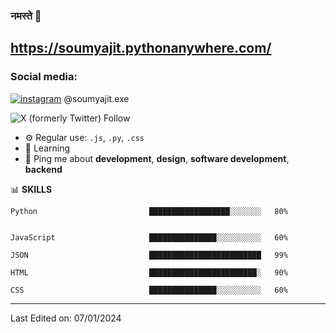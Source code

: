 ### नमस्ते 🙏

## https://soumyajit.pythonanywhere.com/

### **Social media:**
[![instagram](https://img.shields.io/badge/instagram-%23E4405F.svg)](https://instagram.com/soumyajit.exe) @soumyajit.exe

![X (formerly Twitter) Follow](https://img.shields.io/twitter/follow/:s_dass_)



- ⚙️ Regular use: `.js`, `.py`, `.css`
- 🌱 Learning
- 💬 Ping me about  **development**, **design**, **software development**, **backend**

📊 **SKILLS** 
```
Python                         ██████████████████░░░░░░░   80%


JavaScript                     ███████████████░░░░░░░░░░   60% 

JSON                           █████████████████████████   99% 

HTML                           ████████████████████████░   90%

CSS                            ███████████████░░░░░░░░░░   60%
```

-----

Last Edited on: 07/01/2024
